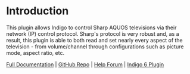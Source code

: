 # Introduction
This plugin allows Indigo to control Sharp AQUOS televisions via their network (IP) control protocol. Sharp's protocol is very robust and, as a result, this plugin is able to both read and set nearly every aspect of the television - from volume/channel through configurations such as picture mode, aspect ratio, etc.

[Full Documentation](https://github.com/RogueProeliator/IndigoPlugins-Sharp-TV-Network-Remote/wiki) | [GitHub Repo](https://github.com/RogueProeliator/IndigoPlugins-Sharp-TV-Network-Remote) | [Help Forum](https://forums.indigodomo.com/viewforum.php?f=64) | [Indigo 6 Plugin](https://github.com/RogueProeliator/IndigoPlugins-Sharp-TV-Network-Remote/releases/tag/v1.5.0)